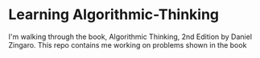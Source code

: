 # Learning Algorithmic-Thinking

I'm walking through the book, Algorithmic Thinking, 2nd Edition by Daniel Zingaro. This repo contains me working on problems shown in the book